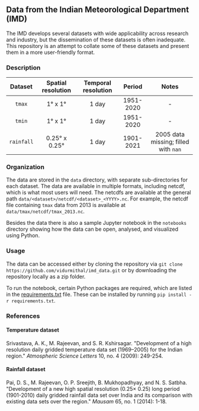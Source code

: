 ## Data from the Indian Meteorological Department (IMD)

The IMD develops several datasets with wide applicability across research and industry, but the dissemination of these datasets is often inadequate. This repository is an attempt to collate some of these datasets and present them in a more user-friendly format.


### Description
|  Dataset | Spatial resolution | Temporal resolution |   Period  | Notes                                |
|:--------:|:------------------:|:-------------------:|:---------:|:--------------------------------------:|
| `tmax`     |        1° x 1°       |        1 day        | 1951-2020 |                                  -    |
| `tmin`     |        1° x 1°       |        1 day        | 1951-2020 |                                  -    |
| `rainfall` |     0.25° x 0.25°    |        1 day        | 1901-2021 | 2005 data missing; filled with `nan` |


### Organization
The data are stored in the `data` directory, with separate sub-directories for each dataset. The data are available in multiple formats, including netcdf, which is what most users will need. The netcdfs are available at the general path `data/<dataset>/netcdf/<dataset>_<YYYY>.nc`. For example, the netcdf file containing `tmax` data from 2013 is available at `data/tmax/netcdf/tmax_2013.nc`. 

Besides the data there is also a sample Jupyter notebook in the `notebooks` directory showing how the data can be open, analysed, and visualized using Python. 

### Usage
The data can be accessed either by cloning the repository via `git clone https://github.com/vidurmithal/imd_data.git` or by downloading the repository locally as a zip folder. 

To run the notebook, certain Python packages are required, which are listed in the [requirements.txt](requirements.txt) file. These can be installed by running `pip install -r requirements.txt`.  

### References
#### Temperature dataset
Srivastava, A. K., M. Rajeevan, and S. R. Kshirsagar. "Development of a high resolution daily gridded temperature data set (1969–2005) for the Indian region." _Atmospheric Science Letters_ 10, no. 4 (2009): 249-254.

#### Rainfall dataset
Pai, D. S., M. Rajeevan, O. P. Sreejith, B. Mukhopadhyay, and N. S. Satbha. "Development of a new high spatial resolution (0.25× 0.25) long period (1901-2010) daily gridded rainfall data set over India and its comparison with existing data sets over the region." _Mausam_ 65, no. 1 (2014): 1-18.
